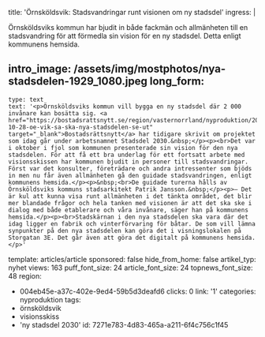 title: 'Örnsköldsvik: Stadsvandringar runt visionen om ny stadsdel'
ingress: |
  <p>Örnsköldsviks kommun har bjudit in både fackmän och allmänheten till en stadsvandring för att förmedla sin vision för en ny stadsdel. Detta enligt kommunens hemsida.
  </p>
  
intro_image: /assets/img/mostphotos/nya-stadsdelen-1929_1080.jpeg
long_form:
  -
    type: text
    text: '<p>Örnsköldsviks kommun vill bygga en ny stadsdel där 2 000 invånare kan bosätta sig. <a href="https://bostadsrattsnytt.se/region/vasternorrland/nyproduktion/2022-10-28-oe-vik-sa-ska-nya-stadsdelen-se-ut" target="_blank">Bostadsrättsnytt</a> har tidigare skrivit om projektet som idag går under arbetsnamnet Stadsdel 2030.&nbsp;</p><p><br>Det var i oktober i fjol som kommunen presenterade sin vision för den nya stadsdelen. För att få ett bra underlag för ett fortsatt arbete med visionsskissen har kommunen bjudit in personer till stadsvandringar. Först var det konsulter, företrädare och andra intressenter som bjöds in men nu får även allmänheten gå den guidade stadsvandringen, enligt kommunens hemsida.</p><p>&nbsp;<br>De guidade turerna hålls av Örnsköldsviks kommuns stadsarkitekt Patrik Jansson.&nbsp;</p><p>– Det är kul att kunna visa runt allmänheten i det tänkta området, det blir mer blandade frågor och hela tanken med visionen är att det ska ske i dialog med både etablerare och våra invånare, säger han på kommunens hemsida.</p><p><br>Stadskärnan i den nya stadsdelen ska vara där det idag ligger en fabrik och vinterförvaring för båtar. De som vill lämna synpunkter på den nya stadsdelen kan göra det i visningslokalen på Storgatan 3E. Det går även att göra det digitalt på kommunens hemsida.</p>'
template: articles/article
sponsored: false
hide_from_home: false
artikel_typ: nyhet
views: 163
puff_font_size: 24
article_font_size: 24
topnews_font_size: 48
region:
  - 004eb45e-a37c-402e-9ed4-59b5d3deafd6
clicks: 0
link: '1'
categories: nyproduktion
tags:
  - örnsköldsvik
  - visionsskiss
  - 'ny stadsdel 2030'
id: 7271e783-4d83-465a-a211-6f4c756c1f45
